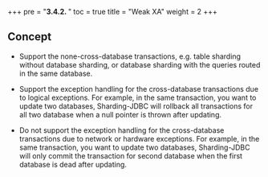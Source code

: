 +++
pre = "<b>3.4.2. </b>"
toc = true
title = "Weak XA"
weight = 2
+++

## Concept

* Support the none-cross-database transactions, e.g. table sharding without database sharding, or database sharding with the queries routed in the same database.

* Support the exception handling for the cross-database transactions due to logical exceptions. For example, in the same transaction, you want to update two databases, Sharding-JDBC will rollback all transactions for all two database when a null pointer is thrown after updating.

* Do not support the exception handling for the cross-database transactions due to network or hardware exceptions. For example, in the same transaction, you want to update two databases, Sharding-JDBC will only commit the transaction for second database when the first database is dead after updating.
